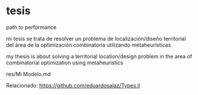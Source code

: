 # tesis
path to performance

mi tesis se trata de resolver un problema de localización/diseño territorial del área de la optimización combinatoria utilizando metaheurísticas

my thesis is about solving a territorial location/design problem in the area of combinatorial optimization using metaheuristics

res/Mi Modelo.md


Relacionado: https://github.com/eduardosalaz/Types.jl
